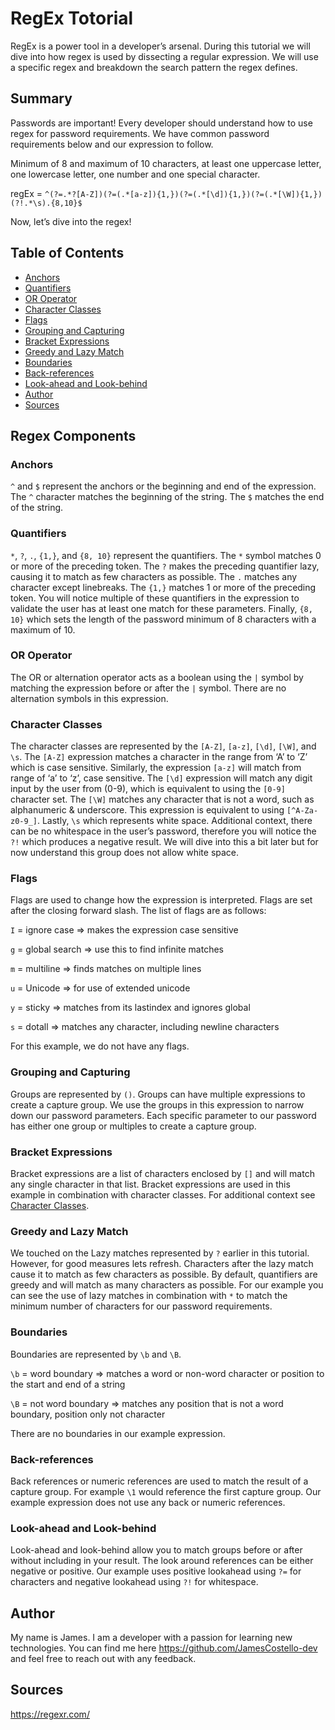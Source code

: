 # RegEx Totorial

RegEx is a power tool in a developer’s arsenal. During this tutorial we will dive into how regex is used by dissecting a regular expression. We will use a specific regex and breakdown the search pattern the regex defines.

## Summary

Passwords are important! Every developer should understand how to use regex for password requirements. We have common password requirements below and our expression to follow.

Minimum of 8 and maximum of 10 characters, at least one uppercase letter, one lowercase letter, one number and one special character.

   regEx = `^(?=.*?[A-Z])(?=(.*[a-z]){1,})(?=(.*[\d]){1,})(?=(.*[\W]){1,})(?!.*\s).{8,10}$`

Now, let’s dive into the regex!

## Table of Contents

- [Anchors](#anchors)
- [Quantifiers](#quantifiers)
- [OR Operator](#or-operator)
- [Character Classes](#character-classes)
- [Flags](#flags)
- [Grouping and Capturing](#grouping-and-capturing)
- [Bracket Expressions](#bracket-expressions)
- [Greedy and Lazy Match](#greedy-and-lazy-match)
- [Boundaries](#boundaries)
- [Back-references](#back-references)
- [Look-ahead and Look-behind](#look-ahead-and-look-behind)
- [Author](#author)
- [Sources](#sources)

## Regex Components

### Anchors

`^` and `$` represent the anchors or the beginning and end of the expression. The `^` character matches the beginning of the string. The `$` matches the end of the string.

### Quantifiers

`*`, `?`, `.`, `{1,}`, and `{8, 10}` represent the quantifiers. The `*` symbol matches 0 or more of the preceding token. The `?` makes the preceding quantifier lazy, causing it to match as few characters as possible. The `.` matches any character except linebreaks. The `{1,}` matches 1 or more of the preceding token. You will notice multiple of these quantifiers in the expression to validate the user has at least one match for these parameters. Finally, `{8, 10}` which sets the length of the password minimum of 8 characters with a maximum of 10.

### OR Operator

The OR or alternation operator acts as a boolean using the `|` symbol by matching the expression before or after the `|` symbol. There are no alternation symbols in this expression.

### Character Classes

The character classes are represented by the `[A-Z]`, `[a-z]`, `[\d]`, `[\W]`, and `\s`. The `[A-Z]` expression matches a character in the range from ‘A’ to ‘Z’ which is case sensitive. Similarly, the expression `[a-z]` will match from range of ‘a’ to ‘z’, case sensitive. The `[\d]` expression will match any digit input by the user from (0-9), which is equivalent to using the `[0-9]` character set. The `[\W]` matches any character that is not a word, such as alphanumeric & underscore. This expression is equivalent to using `[^A-Za-z0-9_]`. Lastly, `\s` which represents white space. Additional context, there can be no whitespace in the user’s password, therefore you will notice the `?!` which produces a negative result. We will dive into this a bit later but for now understand this group does not allow white space.

### Flags

Flags are used to change how the expression is interpreted. Flags are set after the closing forward slash. The list of flags are as follows:

   `I` = ignore case => makes the expression case sensitive
   
   `g` = global search => use this to find infinite matches
   
   `m` = multiline => finds matches on multiple lines
   
   `u` = Unicode => for use of extended unicode
   
   `y` = sticky => matches from its lastindex and ignores global
   
   `s` = dotall => matches any character, including newline characters

For this example, we do not have any flags.

### Grouping and Capturing

Groups are represented by `()`. Groups can have multiple expressions to create a capture group. We use the groups in this expression to narrow down our password parameters. Each specific parameter to our password has either one group or multiples to create a capture group.

### Bracket Expressions

Bracket expressions are a list of characters enclosed by `[]` and will match any single character in that list. Bracket expressions are used in this example in combination with character classes. For additional context see [Character Classes](#character-classes).

### Greedy and Lazy Match

We touched on the Lazy matches represented by `?` earlier in this tutorial. However, for good measures lets refresh. Characters after the lazy match cause it to match as few characters as possible. By default, quantifiers are greedy and will match as many characters as possible. For our example you can see the use of lazy matches in combination with `*` to match the minimum number of characters for our password requirements.

### Boundaries

Boundaries are represented by `\b` and `\B`.

   `\b` = word boundary => matches a word or non-word character or position to the start and end of a string
   
   `\B` = not word boundary => matches any position that is not a word boundary, position only not character

There are no boundaries in our example expression.

### Back-references

Back references or numeric references are used to match the result of a capture group. For example `\1` would reference the first capture group. Our example expression does not use any back or numeric references.

### Look-ahead and Look-behind

Look-ahead and look-behind allow you to match groups before or after without including in your result. The look around references can be either negative or positive. Our example uses positive lookahead using `?=` for characters and negative lookahead using `?!` for whitespace.

## Author

My name is James. I am a developer with a passion for learning new technologies. You can find me here https://github.com/JamesCostello-dev and feel free to reach out with any feedback.

## Sources

https://regexr.com/
